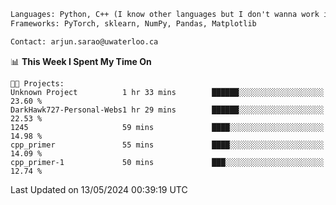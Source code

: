 ```txt
Languages: Python, C++ (I know other languages but I don't wanna work in em)
Frameworks: PyTorch, sklearn, NumPy, Pandas, Matplotlib

Contact: arjun.sarao@uwaterloo.ca
```

<!--START_SECTION:waka-->
📊 **This Week I Spent My Time On** 

```text
🐱‍💻 Projects: 
Unknown Project          1 hr 33 mins        ██████░░░░░░░░░░░░░░░░░░░   23.60 % 
DarkHawk727-Personal-Webs1 hr 29 mins        ██████░░░░░░░░░░░░░░░░░░░   22.53 % 
1245                     59 mins             ████░░░░░░░░░░░░░░░░░░░░░   14.98 % 
cpp_primer               55 mins             ████░░░░░░░░░░░░░░░░░░░░░   14.09 % 
cpp_primer-1             50 mins             ███░░░░░░░░░░░░░░░░░░░░░░   12.74 % 
```


 Last Updated on 13/05/2024 00:39:19 UTC
<!--END_SECTION:waka-->
